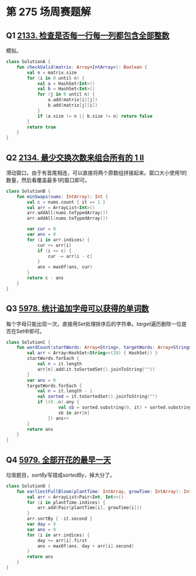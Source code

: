# 第 275 场周赛题解

## Q1 [2133. 检查是否每一行每一列都包含全部整数](https://leetcode-cn.com/problems/check-if-every-row-and-column-contains-all-numbers/)

模拟。

```kotlin
class SolutionA {
    fun checkValid(matrix: Array<IntArray>): Boolean {
        val n = matrix.size
        for (i in 0 until n) {
            val a = HashSet<Int>()
            val b = HashSet<Int>()
            for (j in 0 until n) {
                a.add(matrix[i][j])
                b.add(matrix[j][i])
            }
            if (a.size != n || b.size != n) return false
        }
        return true
    }
}
```

## Q2 [2134. 最少交换次数来组合所有的 1 II](https://leetcode-cn.com/problems/minimum-swaps-to-group-all-1s-together-ii/)

滑动窗口，由于有首尾相连，可以直接将两个原数组拼接起来。窗口大小使用1的数量，然后看覆盖最多1的窗口即可。

```kotlin
class SolutionB {
    fun minSwaps(nums: IntArray): Int {
        val c = nums.count { it == 1 }
        val arr = ArrayList<Int>()
        arr.addAll(nums.toTypedArray())
        arr.addAll(nums.toTypedArray())

        var cur = 0
        var ans = 0
        for (i in arr.indices) {
            cur += arr[i]
            if (i >= c) {
                cur -= arr[i - c]
            }
            ans = maxOf(ans, cur)
        }
        return c - ans
    }
}
```

## Q3 [5978. 统计追加字母可以获得的单词数](https://leetcode-cn.com/problems/count-words-obtained-after-adding-a-letter/)

每个字母只能出现一次，直接用Set处理排序后的字符串。$target$遍历删除一位是否在Set中即可。

```Kotlin
class SolutionC {
    fun wordCount(startWords: Array<String>, targetWords: Array<String>): Int {
        val arr = Array<HashSet<String>>(28) { HashSet() }
        startWords.forEach {
            val n = it.length
            arr[n].add(it.toSortedSet().joinToString(""))
        }
        var ans = 0
        targetWords.forEach {
            val n = it.length - 1
            val sorted = it.toSortedSet().joinToString("")
            if ((0..n).any {
                    val sb = sorted.substring(0, it) + sorted.substring(it + 1, n + 1)
                    sb in arr[n]
                }) ans++
        }
        return ans
    }
}
```

## Q4 [5979. 全部开花的最早一天](https://leetcode-cn.com/problems/earliest-possible-day-of-full-bloom/)

垃圾题目，$sortBy$写错成$sortedBy$，掉大分了。

```kotlin
class SolutionD {
    fun earliestFullBloom(plantTime: IntArray, growTime: IntArray): Int {
        val arr = ArrayList<Pair<Int, Int>>()
        for (i in plantTime.indices) {
            arr.add(Pair(plantTime[i], growTime[i]))
        }
        arr.sortBy { -it.second }
        var day = 0
        var ans = 0
        for (i in arr.indices) {
            day += arr[i].first
            ans = maxOf(ans, day + arr[i].second)
        }
        return ans
    }
}
```